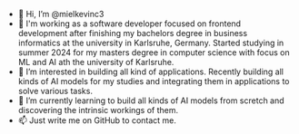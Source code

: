 - 👋 Hi, I’m @mielkevinc3
- 💞️ I'm working as a software developer focused on frontend development after finishing my bachelors degree in business informatics at the university in Karlsruhe, Germany. Started studying in summer 2024 for my masters degree in computer science with focus on ML and AI ath the university of Karlsruhe.
- 👀 I’m interested in building all kind of applications. Recently building all kinds of AI models for my studies and integrating them in applications to solve various tasks.
- 🌱 I’m currently learning to build all kinds of AI models from scretch and discovering the intrinsic workings of them.
- 📫 Just write me on GitHub to contact me.

<!---
mielkevinc3/mielkevinc3 is a ✨ special ✨ repository because its `README.md` (this file) appears on your GitHub profile.
You can click the Preview link to take a look at your changes.
--->
